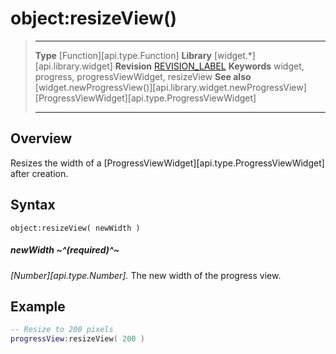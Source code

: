 # object:resizeView()

> --------------------- ------------------------------------------------------------------------------------------
> __Type__              [Function][api.type.Function]
> __Library__           [widget.*][api.library.widget]
> __Revision__          [REVISION_LABEL](REVISION_URL)
> __Keywords__          widget, progress, progressViewWidget, resizeView
> __See also__          [widget.newProgressView()][api.library.widget.newProgressView]
>						[ProgressViewWidget][api.type.ProgressViewWidget]
> --------------------- ------------------------------------------------------------------------------------------

## Overview

Resizes the width of a [ProgressViewWidget][api.type.ProgressViewWidget] after creation.


## Syntax

	object:resizeView( newWidth )

##### newWidth ~^(required)^~
_[Number][api.type.Number]._ The new width of the progress view.


## Example

``````lua
-- Resize to 200 pixels
progressView:resizeView( 200 )
``````

